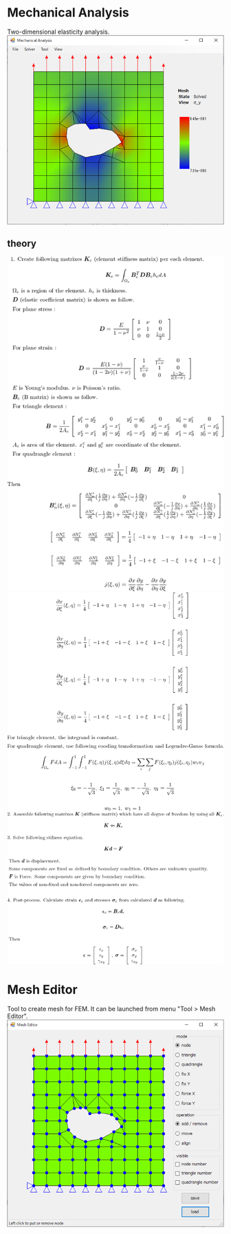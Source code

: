 # Mechanical Analysis
Two-dimensional elasticity analysis.<br>
![](doc/MechanicalAnalysis.png)<br>

## theory 
![](doc/texclip1.png)<br>
![](doc/texclip2.png)<br>
![](doc/texclip3.png)<br>

# Mesh Editor
Tool to create mesh for FEM. It can be launched from menu "Tool > Mesh Editor".<br>
![](doc/Preprocessor.png)<br>
 